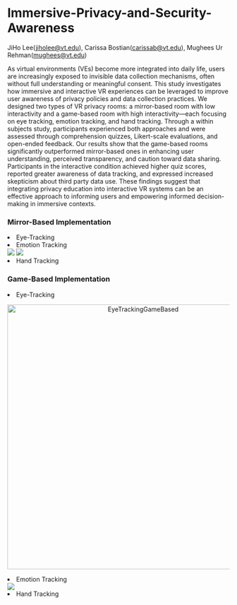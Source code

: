 # Immersive-Privacy-and-Security-Awareness
JiHo Lee(jiholee@vt.edu), Carissa Bostian(carissab@vt.edu), Mughees Ur Rehman(mughees@vt.edu)

 As virtual environments (VEs) become more integrated into daily life, users are increasingly exposed to invisible data collection mechanisms, often without full understanding or meaningful consent. This study investigates how immersive and interactive VR experiences can be leveraged to improve user awareness of privacy policies and data collection practices. We designed two types of VR privacy rooms: a mirror-based room with low interactivity and a game-based room with high interactivity—each focusing on eye tracking, emotion tracking, and hand tracking. Through a within subjects study, participants experienced both approaches and were assessed through comprehension quizzes, Likert-scale evaluations, and open-ended feedback. Our results show that the game-based rooms significantly outperformed mirror-based ones in enhancing user understanding, perceived transparency, and caution toward data sharing. Participants in the interactive condition achieved higher quiz scores, reported greater awareness of data tracking, and expressed increased skepticism about third party data use. These findings suggest that integrating privacy education into interactive VR systems can be an effective approach to informing users and empowering informed decision-making in immersive contexts.

<h3>Mirror-Based Implementation</h3>
<li>Eye-Tracking</li>
<li>Emotion Tracking</li>

<img src="https://github.com/user-attachments/assets/98579962-acb1-48cd-bb19-552a81141c8d"/>
<img src="https://github.com/user-attachments/assets/4c995368-805d-4c77-a808-d5eba629bd77"/>

<li>Hand Tracking</li>





<h3>Game-Based Implementation</h3>
<li>Eye-Tracking</li>
<p align="center">
  <img src="Images/EyeTrackingGameBased.gif" alt="EyeTrackingGameBased" width="600"/>
</p>


<li>Emotion Tracking</li>
<img src="https://github.com/user-attachments/assets/5c563d5f-61b7-48fe-9b81-de89b18e55dc"/>


<li>Hand Tracking</li>

